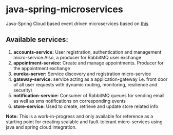 # java-spring-microservices

Java-Spring Cloud based event driven microservices based on [this](https://github.com/sbruksha/event-driven-microservices-platform)

## Available services:
  1. **accounts-service:** User registration, authentication and management micro-service.Also, a producer for RabbitMQ user exchange
  2. **appointment-service:** Create and manage appointments. Producer for the appointment exchange
  3. **eureka-server:** Service discovery and registration micro-service
  4. **gateway-service:** service acting as a application-gateway i.e. front door of all user requests with dynamic routing, monitoring, resilience and security\
  5. **notification-service:** Consumer of RabbitMQ queues for sending email as well as sms notifications on corresponding events 
  6. **store-service:** Used to create, retrieve and update store related info
  
**Note:** This is a work-in-progress and only available for reference as a starting point for creating scalable and fault-tolerant micro-services using java and spring cloud integration.
